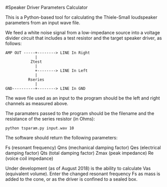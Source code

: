 #Speaker Driver Parameters Calculator

This is a Python-based tool for calculating the Thiele-Small loudspeaker parameters from an input wave file.

We feed a white noise signal from a low-impedance source into a voltage divider circuit that includes a test resistor and the target speaker driver, as follows:

```
AMP OUT -----+--------> LINE In Right
             |
           Ztest
             |
             +--------> LINE In Left
             |   
          Rseries
             |
GND----------+--------> LINE In GND
```
The wave file used as an input to the program should be the left and right channels as measured above.

The paramaters passed to the program should be the filename and the resistance of the series resistor (in Ohms):

```
python tsparam.py input.wav 10
```

The software should return the following parameters:

Fs (resonant frequency)
Qms (mechanical damping factor)
Qes (electrical damping factor)
Qts (total damping factor)
Zmax (peak impedance)
Re (voice coil impedance)

Under development (as of August 2018) is the ability to calculate Vas (equivalent volume). Enter the changed resonant frequency Fs as mass is added to the cone, or as the driver is confined to a sealed box.
